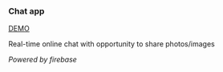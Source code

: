 ### Chat app 
[DEMO](https://chat-bab0e.web.app)

Real-time online chat with opportunity to share photos/images

*Powered by firebase*

